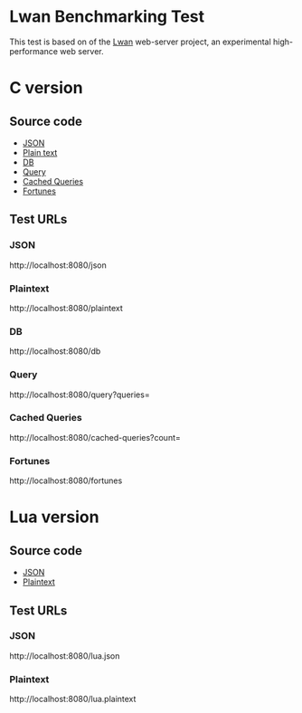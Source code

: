 # Lwan Benchmarking Test

This test is based on of the [Lwan](https://lwan.ws) web-server project,
an experimental high-performance web server.

# C version

## Source code

* [JSON](src/techempower.c)
* [Plain text](src/techempower.c)
* [DB](src/techempower.c)
* [Query](src/techempower.c)
* [Cached Queries](src/techempower.c)
* [Fortunes](src/techempower.c)

## Test URLs
### JSON

http://localhost:8080/json

### Plaintext

http://localhost:8080/plaintext

### DB

http://localhost:8080/db

### Query

http://localhost:8080/query?queries=

### Cached Queries

http://localhost:8080/cached-queries?count=

### Fortunes

http://localhost:8080/fortunes

# Lua version

## Source code

* [JSON](src/techempower.conf)
* [Plaintext](src/techempower.conf)

## Test URLs
### JSON

http://localhost:8080/lua.json

### Plaintext

http://localhost:8080/lua.plaintext

